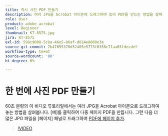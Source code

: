 ```yaml
---
title: 즉시 사진 PDF 만들기
description: 여러 JPG을 Acrobat 아이콘에 드래그하여 놓아 PDF을 만드는 방법을 살펴보세요
role: User
product: adobe acrobat
level: Beginner
thumbnail: KT-8575.jpg
jira: KT-8575
exl-id: 598c9008-5c8a-46e5-86af-d814e8060e3a
source-git-commit: 2b47655370d52405e5773f0358c71aa65fdecdef
workflow-type: tm+mt
source-wordcount: '80'
ht-degree: 6%

---
```


# 한 번에 사진 PDF 만들기

60초 분량의 이 비디오 튜토리얼에서는 여러 JPG을 Acrobat 아이콘으로 드래그하여 놓는 방법을 살펴봅니다. [예]를 클릭하여 다중 페이지 PDF을 만듭니다. 그런 다음 더 많은 JPG 파일을 [페이지] 패널로 드래그하여 [PDF에 페이지 추가](https://www.adobe.com/acrobat/online/add-pages-to-pdf.html).

>[!VIDEO](https://video.tv.adobe.com/v/336365?quality=12&learn=on&hidetitle=true)
